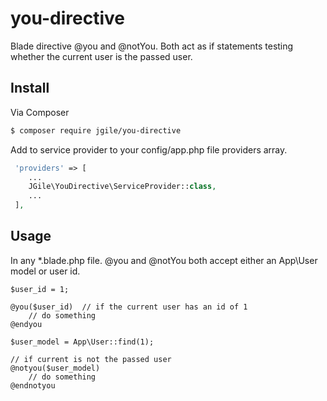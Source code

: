 # you-directive
Blade directive @you and @notYou.  Both act as if statements testing whether the current user is the passed user.

## Install

Via Composer

``` bash
$ composer require jgile/you-directive
```

Add to service provider to your config/app.php file providers array.
``` php
 'providers' => [
    ...
    JGile\YouDirective\ServiceProvider::class,
    ...
 ],
```

## Usage

In any *.blade.php file.  @you and @notYou both accept either an App\User model or user id.

``` blade
$user_id = 1;

@you($user_id)  // if the current user has an id of 1
    // do something
@endyou
```

``` blade
$user_model = App\User::find(1);

// if current is not the passed user
@notyou($user_model)
    // do something
@endnotyou
```
